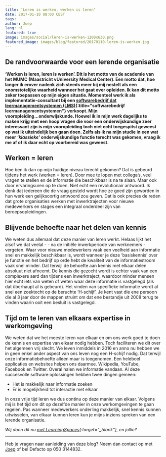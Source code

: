 ```yaml
---
title: ‘Leren is werken, werken is leren’
date: 2017-01-10 08:00 CEST
tags:
author: Joep
lang: nl
featured: true
image: images/social/leren-is-werken-1200x630.png
featured_image: images/blog/featured/20170110-leren-is-werken.jpg
---
```

## De randvoorwaarde voor een lerende organisatie

**‘Werken is leren, leren is werken’. Dit is het motto van de academie van het MUMC (Maastricht vUniversity Medical Center). Een motto dat, hoe langer ik erover nadenk zich steeds meer bij mij nestelt als een onomstotelijke waarheid wanneer het gaat over opleiden. Ik kan dit motto zeker toepassen op mijn eigen situatie. Momenteel werk ik als implementatie-consultant bij een [softwarebedrijf dat leermanagementsystemen (LMS)](/capp-lms/){:title="softwarebedrijf leermanagementsystemen"} verkoopt. Mijn vooropleiding...onderwijskunde. Hoewel ik in mijn werk dagelijks te maken krijg met een hoop vragen die voor een onderwijskundige zeer interessant zijn is mijn vooropleiding toch niet echt toegespitst geweest op wat ik uiteindelijk ben gaan doen. Zelfs als ik na mijn studie in een wat meer *‘klassieke’* onderwijskundige functie terecht was gekomen, vraag ik me af of ik daar echt op voorbereid was geweest.**

## Werken = leren

Hoe ben ik dan op mijn huidige niveau terecht gekomen? Dat is gebeurd tijdens het werk (werken = leren). Door mee te lopen met collega’s, veel vragen te stellen en de informatie die beschikbaar is na te slaan. Maar ook door ervaringsuren op te doen. Niet echt een revolutionair antwoord. Ik denk dat iedereen die de vraag gesteld wordt hoe ze goed zijn geworden in hun werk een gelijksoortig antwoord zou geven. Dat is ook precies de reden dat grote organisaties werken met inwerktrajecten voor nieuwe medewerkers en stages een integraal onderdeel zijn van beroepsopleidingen.

## Blijvende behoefte naar het delen van kennis

We weten dus allemaal dat deze manier van leren werkt. Helaas lijkt het alsof we dat veelal - - na de initiële inwerkperiode van werknemers - vergeten. Waar voor nieuwe medewerkers vaak een veelheid aan informatie snel en makkelijk beschikbaar is, wordt wanneer je deze ‘basiskennis’ over je functie en het bedrijf op orde hebt de kwaliteit van de informatiestroom vaak snel minder. Dat terwijl de behoefte aan kennis met elkaar delen absoluut niet afneemt. De kennis die gezocht wordt is echter vaak van een complexere aard dan tijdens een inwerktraject, waardoor minder mensen hier echt iets van weten of weten waar deze informatie is vastgelegd (als dat überhaupt al is gebeurd). Het vinden van specifieke informatie wordt al snel een zoektocht op de beruchte ‘H-schijf’. Je kent vast die ene persoon die al 3 jaar door de mappen struint om dat ene bestandje uit 2008 terug te vinden waarin ooit een besluit is vastgelegd.

## Tijd om te leren van elkaars expertise in werkomgeving

We weten dat we het meeste leren van elkaar en om ons werk goed te doen de kennis en expertise van elkaar nodig hebben. Toch faciliteren we dit over het algemeen vrij slecht. We leven inmiddels in 2016 en anno nu hebben we in geen enkel ander aspect van ons leven nog een H-schijf nodig. Dat terwijl onze informatiebehoefte alleen maar is toegenomen. Een heleboel applicaties en websites helpen ons daarmee. Wikipedia, YouTube, Facebook en Twitter. Overal halen we informatie vandaan. Al deze succesvolle software oplossingen hebben twee dingen gemeen:

- Het is makkelijk naar informatie zoeken
- Er is mogelijkheid tot interactie met elkaar

In onze vrije tijd leren we dus continu op deze manier van elkaar. Volgens mij is het tijd om dit op dezelfde manier in onze werkomgevingen te gaan regelen. Pas wanneer medewerkers onderling makkelijk, snel kennis kunnen uitwisselen, van elkaar kunnen leren kun je mijns inziens spreken van een lerende organisatie.

*Wij doen dit nu [met LearningSpaces](http://www.learningspaces.nl){:target="_blank"}, en jullie?*

---
Heb je vragen naar aanleiding van deze blog? Neem dan contact op met [Joep](mailto:j.lenglet@defacto.nl) of bel Defacto op 050 3144832.
